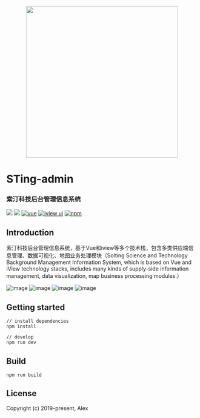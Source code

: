 <p align="center">
    <a href="https://www.zhonghangalex.com">
        <img width="400" src="https://github.com/zhonghangAlex/STing-admin/blob/master/src/assets/images/logo.png">
    </a>
</p>

<h1>
STing-admin
    <h3>索汀科技后台管理信息系统</h3>
</h1>

[![](https://img.shields.io/github/release/iview/iview-admin.svg)](https://github.com/iview/iview-admin/releases)
[![](https://img.shields.io/travis/iview/iview-admin.svg?style=flat-square)](https://travis-ci.org/iview/iview-admin)
[![vue](https://img.shields.io/badge/vue-2.5.17-brightgreen.svg?style=flat-square)](https://github.com/vuejs/vue)
[![iview ui](https://img.shields.io/badge/iview-3.2.2-brightgreen.svg?style=flat-square)](https://github.com/iview/iview)
[![npm](https://img.shields.io/npm/l/express.svg)]()

## Introduction

索汀科技后台管理信息系统，基于Vue和iview等多个技术栈，包含多类供应端信息管理、数据可视化、地图业务处理模块（Solting Science and Technology Background Management Information System, which is based on Vue and iView technology stacks, includes many kinds of supply-side information management, data visualization, map business processing modules.）

![image](https://github.com/zhonghangAlex/STing-admin/blob/master/src/assets/images/show1.jpg)
![image](https://github.com/zhonghangAlex/STing-admin/blob/master/src/assets/images/show2.jpg)
![image](https://github.com/zhonghangAlex/STing-admin/blob/master/src/assets/images/show3.jpg)
![image](https://github.com/zhonghangAlex/STing-admin/blob/master/src/assets/images/show4.jpg)

## Getting started
```bush
// install dependencies
npm install

// develop
npm run dev
```

## Build
```bush
npm run build
```

## License
Copyright (c) 2019-present, Alex

